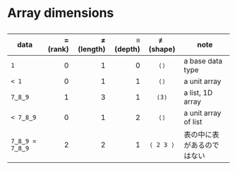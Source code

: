 # Array dimensions

##

|  data           | = (rank) | ≠ (length) | ≡ (depth) | ≢ (shape) | note                     |
|-----------------|---------:|-----------:|----------:|:---------:|--------------------------|
|   `1`           |        0 |          1 |         0 |      `⟨⟩` | a base data type         |
|  `< 1`          |        0 |          1 |         1 |      `⟨⟩` | a unit array             |
| `7‿8‿9`         |        1 |          3 |         1 |     `⟨3⟩` | a list, 1D array         |
|`< 7‿8‿9`        |        0 |          1 |         2 |      `⟨⟩` | a unit array of list     | 
| `7‿8‿9 ≍ 7‿8‿9` |        2 |          2 |         1 |  `⟨ 2 3 ⟩`|表の中に表があるのではない|
